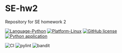 # SE-hw2
Repository for SE homework 2

[![Language-Python](https://img.shields.io/badge/Python-3776AB?style=for-the-badge&logo=python&logoColor=white)](https://www.python.org/)
[![Platform-Linux](https://img.shields.io/badge/Linux-FCC624?style=for-the-badge&logo=linux&logoColor=black)](https://www.linux.org/)
[![GitHub license](https://img.shields.io/github/license/SoftwareEngineeringNCSU101/HW2)](https://github.com/SoftwareEngineeringNCSU101/HW2/blob/main/LICENSE)
[![Python application](https://github.com/SoftwareEngineeringNCSU101/HW2/actions/workflows/python-test.yml/badge.svg)](https://github.com/SoftwareEngineeringNCSU101/HW2/actions/workflows/python-test.yml)

![CI](https://img.shields.io/github/actions/workflow/status/SoftwareEngineeringNCSU101/HW2/python-test.yml?branch=main)
![pylint](https://img.shields.io/badge/pylint-pass-green)
![bandit](https://img.shields.io/badge/bandit-pass-green)
